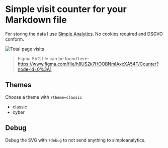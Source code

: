 # Simple visit counter for your Markdown file

For storing the data I use [Simple Analytics](https://simpleanalytics.com/). No cookies
required and DSGVO conform.

![Total page visits](https://visits.muuvmuuv.vercel.app/image.svg?theme=cyber)

> Figma SVG file can be found here:
> https://www.figma.com/file/h8US2k7HOOBNmIAxxXA54T/Counter?node-id=0%3A1

## Themes

Choose a theme with `?theme=classic`

- classic
- cyber

## Debug

Debug the SVG with `?debug` to not send anything to simpleanalytics.
